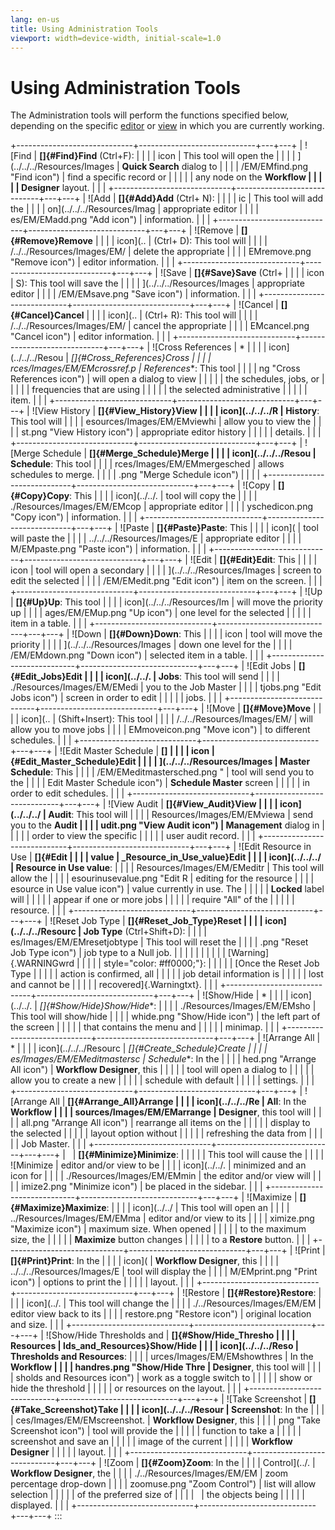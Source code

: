 ```yaml
---
lang: en-us
title: Using Administration Tools
viewport: width=device-width, initial-scale=1.0
---
```


#  Using Administration Tools

The Administration tools will perform the functions specified below,
depending on the specific [editor](Navigation-Editors.md) or
[view](Navigation-Views.md) in which you are currently working.

+-----------------------------+-----------------------------+---+---+
| ![Find                      | **[]{#Find}Find** (Ctrl+F): |   |   | | icon                        | This tool will open the     |   |   |
| ](../../../Resources/Images | **Quick Search** dialog to  |   |   |
| /EM/EMfind.png "Find icon") | find a specific record or   |   |   |
|                             | any node on the **Workflow  |   |   |
|                             | Designer** layout.          |   |   |
+-----------------------------+-----------------------------+---+---+
| ![Add                       | **[]{#Add}Add** (Ctrl+ N):  |   |   | | ic                          | This tool will add the      |   |   |
| on](../../../Resources/Imag | appropriate editor          |   |   |
| es/EM/EMadd.png "Add icon") | information.                |   |   |
+-----------------------------+-----------------------------+---+---+
| ![Remove                    | **[]{#Remove}Remove**       |   |   | | icon](..                    | (Ctrl+ D): This tool will   |   |   |
| /../../Resources/Images/EM/ | delete the appropriate      |   |   |
| EMremove.png "Remove icon") | editor information.         |   |   |
+-----------------------------+-----------------------------+---+---+
| ![Save                      | **[]{#Save}Save** (Ctrl+    |   |   | | icon                        | S): This tool will save the |   |   |
| ](../../../Resources/Images | appropriate editor          |   |   |
| /EM/EMsave.png "Save icon") | information.                |   |   |
+-----------------------------+-----------------------------+---+---+
| ![Cancel                    | **[]{#Cancel}Cancel**       |   |   | | icon](..                    | (Ctrl+ R): This tool will   |   |   |
| /../../Resources/Images/EM/ | cancel the appropriate      |   |   |
| EMcancel.png "Cancel icon") | editor information.         |   |   |
+-----------------------------+-----------------------------+---+---+
| ![Cross References          | *                           |   |   | | icon](../../../Resou        | *[]{#Cross_References}Cross |   |   |
| rces/Images/EM/EMcrossref.p | References**: This tool     |   |   |
| ng "Cross References icon") | will open a dialog to view  |   |   |
|                             | the schedules, jobs, or     |   |   |
|                             | frequencies that are using  |   |   |
|                             | the selected administrative |   |   |
|                             | item.                       |   |   |
+-----------------------------+-----------------------------+---+---+
| ![View History              | **[]{#View_History}View     |   |   | | icon](../../../R            | History**: This tool will   |   |   |
| esources/Images/EM/EMviewhi | allow you to view the       |   |   |
| st.png "View History icon") | appropriate editor history  |   |   |
|                             | details.                    |   |   |
+-----------------------------+-----------------------------+---+---+
| ![Merge Schedule            | **[]{#Merge_Schedule}Merge  |   |   | | icon](../../../Resou        | Schedule**: This tool       |   |   |
| rces/Images/EM/EMmergesched | allows schedules to merge.  |   |   |
| .png "Merge Schedule icon") |                             |   |   |
+-----------------------------+-----------------------------+---+---+
| ![Copy                      | **[]{#Copy}Copy**: This     |   |   | | icon](../../.               | tool will copy the          |   |   |
| ./Resources/Images/EM/EMcop | appropriate editor          |   |   |
| yschedicon.png "Copy icon") | information.                |   |   |
+-----------------------------+-----------------------------+---+---+
| ![Paste                     | **[]{#Paste}Paste**: This   |   |   | | icon](                      | tool will paste the         |   |   |
| ../../../Resources/Images/E | appropriate editor          |   |   |
| M/EMpaste.png "Paste icon") | information.                |   |   |
+-----------------------------+-----------------------------+---+---+
| ![Edit                      | **[]{#Edit}Edit**: This     |   |   | | icon                        | tool will open a secondary  |   |   |
| ](../../../Resources/Images | screen to edit the selected |   |   |
| /EM/EMedit.png "Edit icon") | item on the screen.         |   |   |
+-----------------------------+-----------------------------+---+---+
| ![Up                        | **[]{#Up}Up**: This tool    |   |   | | icon](../../../Resources/Im | will move the priority up   |   |   |
| ages/EM/EMup.png "Up icon") | one level for the selected  |   |   |
|                             | item in a table.            |   |   |
+-----------------------------+-----------------------------+---+---+
| ![Down                      | **[]{#Down}Down**: This     |   |   | | icon                        | tool will move the priority |   |   |
| ](../../../Resources/Images | down one level for the      |   |   |
| /EM/EMdown.png "Down icon") | selected item in a table.   |   |   |
+-----------------------------+-----------------------------+---+---+
| ![Edit Jobs                 | **[]{#Edit_Jobs}Edit        |   |   | | icon](../../.               | Jobs**: This tool will send |   |   |
| ./Resources/Images/EM/EMedi | you to the Job Master       |   |   |
| tjobs.png "Edit Jobs icon") | screen in order to edit     |   |   |
|                             | jobs.                       |   |   |
+-----------------------------+-----------------------------+---+---+
| ![Move                      | **[]{#Move}Move**           |   |   | | icon](..                    | (Shift+Insert): This tool   |   |   |
| /../../Resources/Images/EM/ | will allow you to move jobs |   |   |
| EMmoveicon.png "Move icon") | to different schedules.     |   |   |
+-----------------------------+-----------------------------+---+---+
| ![Edit Master Schedule      | **[]                        |   |   | | icon                        | {#Edit_Master_Schedule}Edit |   |   |
| ](../../../Resources/Images | Master Schedule**: This     |   |   |
| /EM/EMeditmastersched.png " | tool will send you to the   |   |   |
| Edit Master Schedule icon") | **Schedule Master** screen  |   |   |
|                             | in order to edit schedules. |   |   |
+-----------------------------+-----------------------------+---+---+
| ![View Audit                | **[]{#View_Audit}View       |   |   | | icon](../../../             | Audit**: This tool will     |   |   |
| Resources/Images/EM/EMviewa | send you to the **Audit     |   |   |
| udit.png "View Audit icon") | Management** dialog in      |   |   |
|                             | order to view the specific  |   |   |
|                             | user audit record.          |   |   |
+-----------------------------+-----------------------------+---+---+
| ![Edit Resource in Use      | **[]{#Edit                  |   |   | | value                       | _Resource_in_Use_value}Edit |   |   |
| icon](../../../             | Resource in Use value**:    |   |   |
| Resources/Images/EM/EMeditr | This tool will allow the    |   |   |
| esourinusevalue.png "Edit R | editing for the resource    |   |   |
| esource in Use value icon") | value currently in use. The |   |   |
|                             | **Locked** label will       |   |   |
|                             | appear if one or more jobs  |   |   |
|                             | require \"All\" of the      |   |   |
|                             | resource.                   |   |   |
+-----------------------------+-----------------------------+---+---+
| ![Reset Job Type            | **[]{#Reset_Job_Type}Reset  |   |   | | icon](../../../Resourc      | Job Type** (Ctrl+Shift+D):  |   |   |
| es/Images/EM/EMresetjobtype | This tool will reset the    |   |   |
| .png "Reset Job Type icon") | job type to a Null job.     |   |   |
|                             |                             |   |   |
|                             | [Warning]{.WARNINGwrd       |   |   | |                             | style="color: #ff0000;"}:   |   |   |
|                             | [Once the Reset Job Type    |   |   | |                             | action is confirmed, all    |   |   |
|                             | job detail information is   |   |   |
|                             | lost and cannot be          |   |   |
|                             | recovered]{.Warningtxt}.    |   |   |
+-----------------------------+-----------------------------+---+---+
| ![Show/Hide                 | *                           |   |   | | icon](../../.               | *[]{#Show/Hide}Show/Hide**: |   |   |
| ./Resources/Images/EM/EMsho | This tool will show/hide    |   |   |
| whide.png "Show/Hide icon") | the left part of the screen |   |   |
|                             | that contains the menu and  |   |   |
|                             | minimap.                    |   |   |
+-----------------------------+-----------------------------+---+---+
| ![Arrange All               | *                           |   |   | | icon](../../../Resourc      | *[]{#Create_Schedule}Create |   |   |
| es/Images/EM/EMeditmastersc | Schedule**: In the          |   |   |
| hed.png "Arrange All icon") | **Workflow Designer**, this |   |   |
|                             | tool will open a dialog to  |   |   |
|                             | allow you to create a new   |   |   |
|                             | schedule with default       |   |   |
|                             | settings.                   |   |   |
+-----------------------------+-----------------------------+---+---+
| ![Arrange All               | **[]{#Arrange_All}Arrange   |   |   | | icon](../../../Re           | All**: In the **Workflow    |   |   |
| sources/Images/EM/EMarrange | Designer**, this tool will  |   |   |
| all.png "Arrange All icon") | rearrange all items on the  |   |   |
|                             | display to the selected     |   |   |
|                             | layout option without       |   |   |
|                             | refreshing the data from    |   |   |
|                             | Job Master.                 |   |   |
+-----------------------------+-----------------------------+---+---+
|                             | **[]{#Minimize}Minimize**:  |   |   | |                             | This tool will cause the    |   |   |
| ![Minimize                  | editor and/or view to be    |   |   | | icon](../../.               | minimized and an icon for   |   |   |
| ./Resources/Images/EM/EMmin | the editor and/or view will |   |   |
| imize2.png "Minimize icon") | be placed in the sidebar.   |   |   |
+-----------------------------+-----------------------------+---+---+
| ![Maximize                  | **[]{#Maximize}Maximize**:  |   |   | | icon](../../                | This tool will open an      |   |   |
| ../Resources/Images/EM/EMma | editor and/or view to its   |   |   |
| ximize.png "Maximize icon") | maximum size. When opened   |   |   |
|                             | to the maximum size, the    |   |   |
|                             | **Maximize** button changes |   |   |
|                             | to a **Restore** button.    |   |   |
+-----------------------------+-----------------------------+---+---+
| ![Print                     | **[]{#Print}Print**: In the |   |   | | icon](                      | **Workflow Designer**, this |   |   |
| ../../../Resources/Images/E | tool will display the       |   |   |
| M/EMprint.png "Print icon") | options to print the        |   |   |
|                             | layout.                     |   |   |
+-----------------------------+-----------------------------+---+---+
| ![Restore                   | **[]{#Restore}Restore**:    |   |   | | icon](../.                  | This tool will change the   |   |   |
| ./../Resources/Images/EM/EM | editor view back to its     |   |   |
| restore.png "Restore icon") | original location and size. |   |   |
+-----------------------------+-----------------------------+---+---+
| ![Show/Hide Thresholds and  | **[]{#Show/Hide_Thresho     |   |   | | Resources                   | lds_and_Resources}Show/Hide |   |   |
| icon](../../../Reso         | Thresholds and Resources**: |   |   |
| urces/Images/EM/EMshowthres | In the **Workflow           |   |   |
| handres.png "Show/Hide Thre | Designer**, this tool will  |   |   |
| sholds and Resources icon") | work as a toggle switch to  |   |   |
|                             | show or hide the threshold  |   |   |
|                             | or resources on the layout. |   |   |
+-----------------------------+-----------------------------+---+---+
| ![Take Screenshot           | **[]{#Take_Screenshot}Take  |   |   | | icon](../../../Resour       | Screenshot**: In the        |   |   |
| ces/Images/EM/EMscreenshot. | **Workflow Designer**, this |   |   |
| png "Take Screenshot icon") | tool will provide the       |   |   |
|                             | function to take a          |   |   |
|                             | screenshot and save an      |   |   |
|                             | image of the current        |   |   |
|                             | **Workflow Designer**       |   |   |
|                             | layout.                     |   |   |
+-----------------------------+-----------------------------+---+---+
| ![Zoom                      | **[]{#Zoom}Zoom**: In the   |   |   | | Control](../.               | **Workflow Designer**, the  |   |   |
| ./../Resources/Images/EM/EM | zoom percentage drop-down   |   |   |
| zoomuse.png "Zoom Control") | list will allow selection   |   |   |
|                             | of the preferred size of    |   |   |
|                             | the objects being           |   |   |
|                             | displayed.                  |   |   |
+-----------------------------+-----------------------------+---+---+
:::

 

